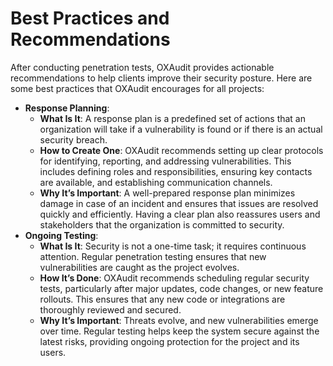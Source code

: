 # Best Practices and Recommendations

After conducting penetration tests, OXAudit provides actionable recommendations to help clients improve their security posture. Here are some best practices that OXAudit encourages for all projects:

* **Response Planning**:
  * **What Is It**: A response plan is a predefined set of actions that an organization will take if a vulnerability is found or if there is an actual security breach.
  * **How to Create One**: OXAudit recommends setting up clear protocols for identifying, reporting, and addressing vulnerabilities. This includes defining roles and responsibilities, ensuring key contacts are available, and establishing communication channels.
  * **Why It’s Important**: A well-prepared response plan minimizes damage in case of an incident and ensures that issues are resolved quickly and efficiently. Having a clear plan also reassures users and stakeholders that the organization is committed to security.
* **Ongoing Testing**:
  * **What Is It**: Security is not a one-time task; it requires continuous attention. Regular penetration testing ensures that new vulnerabilities are caught as the project evolves.
  * **How It’s Done**: OXAudit recommends scheduling regular security tests, particularly after major updates, code changes, or new feature rollouts. This ensures that any new code or integrations are thoroughly reviewed and secured.
  * **Why It’s Important**: Threats evolve, and new vulnerabilities emerge over time. Regular testing helps keep the system secure against the latest risks, providing ongoing protection for the project and its users.
